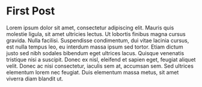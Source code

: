 # First Post

Lorem ipsum dolor sit amet, consectetur adipiscing elit. Mauris quis molestie ligula, sit amet ultricies lectus. Ut lobortis finibus magna cursus gravida. Nulla facilisi. Suspendisse condimentum, dui vitae lacinia cursus, est nulla tempus leo, eu interdum massa ipsum sed tortor. Etiam dictum justo sed nibh sodales bibendum eget ultrices lacus. Quisque venenatis tristique nisi a suscipit. Donec ex nisl, eleifend et sapien eget, feugiat aliquet velit. Donec ac nisi consectetur, iaculis sem at, accumsan sem. Sed ultrices elementum lorem nec feugiat. Duis elementum massa metus, sit amet viverra diam blandit ut.
